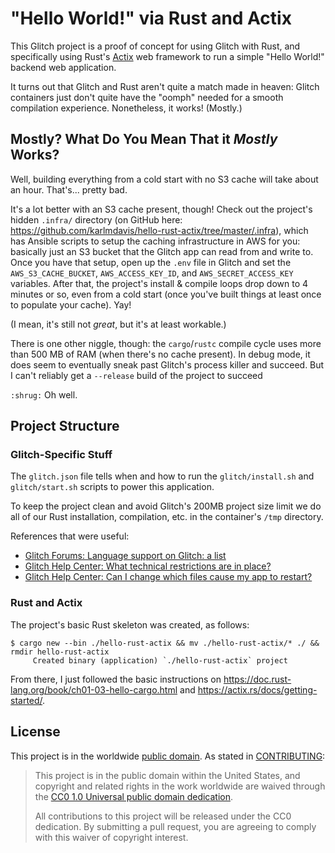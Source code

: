 # "Hello World!" via Rust and Actix

This Glitch project is a proof of concept for using Glitch with Rust, and specifically using Rust's [Actix](https://actix.rs/) web framework to run a simple "Hello World!" backend web application.

It turns out that Glitch and Rust aren't quite a match made in heaven: Glitch containers just don't quite have the "oomph" needed for a smooth compilation experience. Nonetheless, it works! (Mostly.)

## Mostly? What Do You Mean That it _Mostly_ Works?

Well, building everything from a cold start with no S3 cache will take about an hour. That's... pretty bad.

It's a lot better with an S3 cache present, though! Check out the project's hidden `.infra/` directory (on GitHub here: <https://github.com/karlmdavis/hello-rust-actix/tree/master/.infra>), which has Ansible scripts to setup the caching infrastructure in AWS for you: basically just an S3 bucket that the Glitch app can read from and write to. Once you have that setup, open up the `.env` file in Glitch and set the `AWS_S3_CACHE_BUCKET`, `AWS_ACCESS_KEY_ID`, and `AWS_SECRET_ACCESS_KEY` variables. After that, the project's install & compile loops drop down to 4 minutes or so, even from a cold start (once you've built things at least once to populate your cache). Yay!

(I mean, it's still not _great_, but it's at least workable.)

There is one other niggle, though: the `cargo`/`rustc` compile cycle uses more than 500 MB of RAM (when there's no cache present). In debug mode, it does seem to eventually sneak past Glitch's process killer and succeed. But I can't reliably get a `--release` build of the project to succeed

`:shrug:` Oh well.

## Project Structure

### Glitch-Specific Stuff

The `glitch.json` file tells when and how to run the `glitch/install.sh` and `glitch/start.sh` scripts to power this application.

To keep the project clean and avoid Glitch's 200MB project size limit we do all of our Rust installation, compilation, etc. in the container's `/tmp` directory.

References that were useful:

* [Glitch Forums: Language support on Glitch: a list](https://support.glitch.com/t/language-support-on-glitch-a-list/5466)
* [Glitch Help Center: What technical restrictions are in place?](https://glitch.com/help/restrictions/)
* [Glitch Help Center: Can I change which files cause my app to restart?](https://glitch.com/help/restart/)

### Rust and Actix

The project's basic Rust skeleton was created, as follows:

```
$ cargo new --bin ./hello-rust-actix && mv ./hello-rust-actix/* ./ && rmdir hello-rust-actix
     Created binary (application) `./hello-rust-actix` project
```

From there, I just followed the basic instructions on <https://doc.rust-lang.org/book/ch01-03-hello-cargo.html> and <https://actix.rs/docs/getting-started/>.

## License

This project is in the worldwide [public domain](LICENSE.md). As stated in [CONTRIBUTING](CONTRIBUTING.md):

> This project is in the public domain within the United States, and copyright and related rights in the work worldwide are waived through the [CC0 1.0 Universal public domain dedication](https://creativecommons.org/publicdomain/zero/1.0/).
>
> All contributions to this project will be released under the CC0 dedication. By submitting a pull request, you are agreeing to comply with this waiver of copyright interest.
